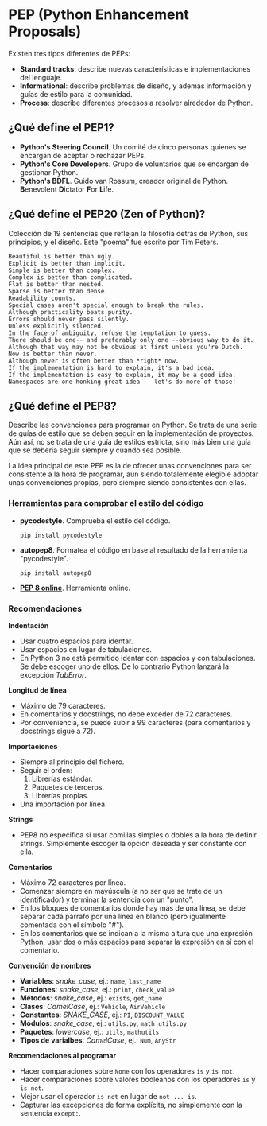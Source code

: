 # PEP (Python Enhancement Proposals)

Existen tres tipos diferentes de PEPs:

- **Standard tracks**: describe nuevas características e implementaciones del lenguaje.
- **Informational**: describe problemas de diseño, y además información y guías de estilo para la comunidad.
- **Process**: describe diferentes procesos a resolver alrededor de Python.

## ¿Qué define el PEP1?

- **Python's Steering Council**. Un comité de cinco personas quienes se encargan de aceptar o rechazar PEPs.
- **Python's Core Developers**. Grupo de voluntarios que se encargan de gestionar Python.
- **Python's BDFL**. Guido van Rossum, creador original de Python. **B**enevolent **D**ictator **F**or **L**ife.

## ¿Qué define el PEP20 (Zen of Python)?

Colección de 19 sentencias que reflejan la filosofía detrás de Python, sus principios, y el diseño. Este "poema" fue escrito por Tim Peters.

    Beautiful is better than ugly.
    Explicit is better than implicit.
    Simple is better than complex.
    Complex is better than complicated.
    Flat is better than nested.
    Sparse is better than dense.
    Readability counts.
    Special cases aren't special enough to break the rules.
    Although practicality beats purity.
    Errors should never pass silently.
    Unless explicitly silenced.
    In the face of ambiguity, refuse the temptation to guess.
    There should be one-- and preferably only one --obvious way to do it.
    Although that way may not be obvious at first unless you're Dutch.
    Now is better than never.
    Although never is often better than *right* now.
    If the implementation is hard to explain, it's a bad idea.
    If the implementation is easy to explain, it may be a good idea.
    Namespaces are one honking great idea -- let's do more of those!

## ¿Qué define el PEP8?

Describe las convenciones para programar en Python. Se trata de una serie de guías de estilo que se deben seguir en la implementación de proyectos. Aún así, no se trata de una guía de estilos estricta, sino más bien una guía que se debería seguir siempre y cuando sea posible.

La idea principal de este PEP es la de ofrecer unas convenciones para ser consistente a la hora de programar, aún siendo totalemente elegible adoptar unas convenciones propias, pero siempre siendo consistentes con ellas.

### Herramientas para comprobar el estilo del código

- **pycodestyle**. Comprueba el estilo del código.

    `pip install pycodestyle`

- **autopep8**. Formatea el código en base al resultado de la herramienta "pycodestyle".

    `pip install autopep8`

- [**PEP 8 online**](http://pep8online.com/about). Herramienta online.

### Recomendaciones

**Indentación**

- Usar cuatro espacios para identar.
- Usar espacios en lugar de tabulaciones.
- En Python 3 no está permitido identar con espacios y con tabulaciones. Se debe escoger uno de ellos. De lo contrario Python lanzará la excepción *TabError*.

**Longitud de línea**

- Máximo de 79 caracteres.
- En comentarios y docstrings, no debe exceder de 72 caracteres.
- Por conveniencia, se puede subir a 99 caracteres (para comentarios y docstrings sigue a 72).

**Importaciones**

- Siempre al principio del fichero.
- Seguir el orden:
    1. Librerías estándar.
    2. Paquetes de terceros.
    3. Librerías propias.
- Una importación por línea.

**Strings**

- PEP8 no especifica si usar comillas simples o dobles a la hora de definir strings. Simplemente escoger la opción deseada y ser constante con ella.

**Comentarios**

- Máximo 72 caracteres por línea.
- Comenzar siempre en mayúscula (a no ser que se trate de un identificador) y terminar la sentencia con un "punto".
- En los bloques de comentarios donde hay más de una línea, se debe separar cada párrafo por una línea en blanco (pero igualmente comentada con el símbolo "#").
- En los comentarios que se indican a la misma altura que una expresión Python, usar dos o más espacios para separar la expresión en sí con el comentario.

**Convención de nombres**

- **Variables**: *snake_case*, ej.: `name`, `last_name`
- **Funciones**: *snake_case*, ej.: `print`, `check_value`
- **Métodos**: *snake_case*, ej.: `exists`, `get_name`
- **Clases**: *CamelCase*, ej.: `Vehicle`, `AirVehicle`
- **Constantes**: *SNAKE_CASE*, ej.: `PI`, `DISCOUNT_VALUE`
- **Módulos**: *snake_case*, ej.: `utils.py`, `math_utils.py`
- **Paquetes**: *lowercase*, ej.: `utils`, `mathutils`
- **Tipos de varialbes**: *CamelCase*, ej.: `Num`, `AnyStr`

**Recomendaciones al programar**

- Hacer comparaciones sobre `None` con los operadores `is` y `is not`.
- Hacer comparaciones sobre valores booleanos con los operadores `is` y `is not`.
- Mejor usar el operador `is not` en lugar de `not ... is`.
- Capturar las excepciones de forma explícita, no simplemente con la sentencia `except:`.


